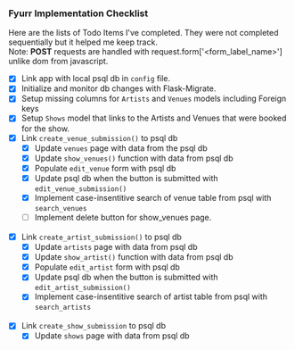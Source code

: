 ### Fyurr Implementation Checklist
Here are the lists of Todo Items I've completed. They were not completed sequentially but it helped me keep track. <br>
Note: **POST** requests are handled with request.form['<form_label_name>'] unlike dom from javascript.
- [x] Link app with local psql db in `config` file.
- [x] Initialize and monitor db changes with Flask-Migrate.
- [x] Setup missing columns for `Artists` and `Venues` models including Foreign keys
- [x] Setup `Shows` model that links to the Artists and Venues that were booked for the show.
- [x] Link `create_venue_submission()` to psql db
    - [x] Update `venues` page with data from the psql db
    - [x] Update `show_venues()` function with data from psql db
    - [x] Populate `edit_venue` form with psql db
    - [x] Update psql db when the button is submitted with `edit_venue_submission()`
    - [x] Implement case-insentitive search of venue table from psql with `search_venues`
    - [ ] Implement delete button for show_venues page.
    <br>
- [x] Link `create_artist_submission()` to psql db
    - [x] Update `artists` page with data from psql db
    - [x] Update `show_artist()` function with data from psql db
    - [x] Populate `edit_artist` form with psql db
    - [x] Update psql db when the button is submitted with `edit_artist_submission()`
    - [x] Implement case-insentitive search of artist table from psql with `search_artists`
    <br>
- [x] Link `create_show_submission` to psql db
    - [x] Update `shows` page with data from psql db
